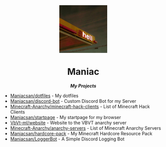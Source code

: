 <div align="center">

<img src="pfp.jpg" width="150px" height="150px"> 

Maniac
===
***My Projects***

</div>

- [Maniacsan/dotfiles](https://github.com/Maniacsan/dotfiles) - My dotfiles
- [Maniacsan/discord-bot](https://github.com/Maniacsan/discord-bot) - Custom Discord Bot for my Server
- [Minecraft-Anarchy/minecraft-hack-clients](https://github.com/Minecraft-Anarchy/minecraft-hack-clients) - List of Minecraft Hack Clients
- [Maniacsan/startpage](https://github.com/Maniacsan/startpage) - My startpage for my browser
- [VbVt-ml/website](https://github.com/VbVt-ml/website) - Website to the VBVT anarchy server
- [Minecraft-Anarchy/anarchy-servers](https://github.com/Minecraft-Anarchy/anarchy-servers) - List of Minecraft Anarchy Servers
- [Maniacsan/hardcore-pack](https://github.com/Maniacsan/hardcore-pack) - My Minecraft Hardcore Resource Pack
- [Maniacsan/LoggerBot](https://github.com/Maniacsan/LoggerBot) - A Simple Discord Logging Bot
